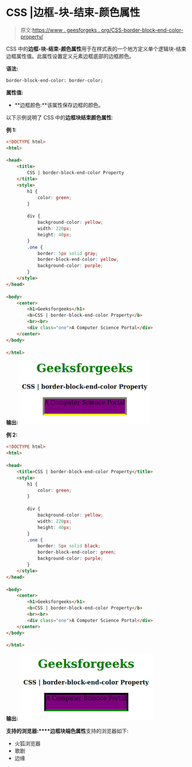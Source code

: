 # CSS |边框-块-结束-颜色属性

> 原文:[https://www . geesforgeks . org/CSS-border-block-end-color-property/](https://www.geeksforgeeks.org/css-border-block-end-color-property/)

CSS 中的**边框-块-结束-颜色属性**用于在样式表的一个地方定义单个逻辑块-结束边框属性值。此属性设置定义元素边框底部的边框颜色。

**语法:**

```html
border-block-end-color: border-color;
```

**属性值:**

*   **边框颜色:**该属性保存边框的颜色。

以下示例说明了 CSS 中的**边框块结束颜色属性**:

**例 1:**

```html
<!DOCTYPE html>
<html>

<head>
    <title>
        CSS | border-block-end-color Property
    </title>
    <style>
        h1 {
            color: green;
        }

        div {
            background-color: yellow;
            width: 220px;
            height: 40px;
        }
        .one {
            border: 5px solid gray;
            border-block-end-color: yellow;
            background-color: purple;
        }
    </style>
</head>

<body>
    <center>
        <h1>Geeksforgeeks</h1>
        <b>CSS | border-block-end-color Property</b>
        <br><br>
        <div class="one">A Computer Science Portal</div>
    </center>
</body>

</html>
```

**输出:**
![](img/dc42995e2da8e437d596a2223e74eb26.png)

**例 2:**

```html
<!DOCTYPE html>
<html>

<head>
    <title>CSS | border-block-end-color Property</title>
    <style>
        h1 {
            color: green;
        }

        div {
            background-color: yellow;
            width: 220px;
            height: 40px;
        }
        .one {
            border: 5px solid black;
            border-block-end-color: green;
            background-color: purple;
        }
    </style>
</head>

<body>
    <center>
        <h1>Geeksforgeeks</h1>
        <b>CSS | border-block-end-color Property</b>
        <br><br>
        <div class="one">A Computer Science Portal</div>
    </center>
</body>

</html>
```

**输出:**
![](img/786329db058d3e7f015e28f8afb4e2f1.png)

**支持的浏览器:****边框块端色属性**支持的浏览器如下:

*   火狐浏览器
*   歌剧
*   边缘